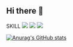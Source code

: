 ## Hi there 👋

SKILL
![](https://img.shields.io/badge/C-00599C?style=for-the-badge&logo=c&logoColor=white) ![](https://img.shields.io/badge/C%2B%2B-00599C?style=for-the-badge&logo=c%2B%2B&logoColor=white) ![](https://img.shields.io/badge/Lua-2C2D72?style=for-the-badge&logo=lua&logoColor=white)

[![Anurag's GitHub stats](https://github-readme-stats.vercel.app/api?username=KUMJU)](https://github.com/anuraghazra/github-readme-stats)

